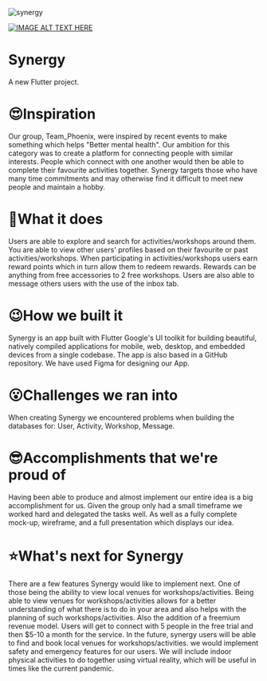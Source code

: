 ![synergy](https://github.com/sgsm74/hackathon-phoenix/android/app/src/main/res/mipmap-xxxhdpi/ic_launcher.png?raw=true)

[![IMAGE ALT TEXT HERE](https://img.youtube.com/vi/YOUTUBE_VIDEO_ID_HERE/0.jpg)](https://www.youtube.com/watch?v=B-4zOxOHnPU)

# Synergy

A new Flutter project.

# 😍Inspiration
Our group, Team_Phoenix, were inspired by recent events to make something which helps "Better mental health". Our ambition for this category was to create a platform for connecting people with similar interests. People which connect with one another would then be able to complete their favourite activities together. Synergy targets those who have many time commitments and may otherwise find it difficult to meet new people and maintain a hobby.

# 🤩What it does
Users are able to explore and search for activities/workshops around them. You are able to view other users' profiles based on their favourite or past activities/workshops. When participating in activities/workshops users earn reward points which in turn allow them to redeem rewards. Rewards can be anything from free accessories to 2 free workshops. Users are also able to message others users with the use of the inbox tab.

# 😉How we built it
Synergy is an app built with Flutter Google's UI toolkit for building beautiful, natively compiled applications for mobile, web, desktop, and embedded devices from a single codebase. The app is also based in a GitHub repository. We have used Figma for designing our App.

# 😮Challenges we ran into
When creating Synergy we encountered problems when building the databases for: User, Activity, Workshop, Message.

# 😎Accomplishments that we're proud of
Having been able to produce and almost implement our entire idea is a big accomplishment for us. Given the group only had a small timeframe we worked hard and delegated the tasks well. As well as a fully complete mock-up, wireframe, and a full presentation which displays our idea.

# ⭐What's next for Synergy
There are a few features Synergy would like to implement next. One of those being the ability to view local venues for workshops/activities. Being able to view venues for workshops/activities allows for a better understanding of what there is to do in your area and also helps with the planning of such workshops/activities. Also the addition of a freemium revenue model. Users will get to connect with 5 people in the free trial and then $5-10 a month for the service. In the future, synergy users will be able to find and book local venues for workshops/activities. we would implement safety and emergency features for our users. We will include indoor physical activities to do together using virtual reality, which will be useful in times like the current pandemic.
